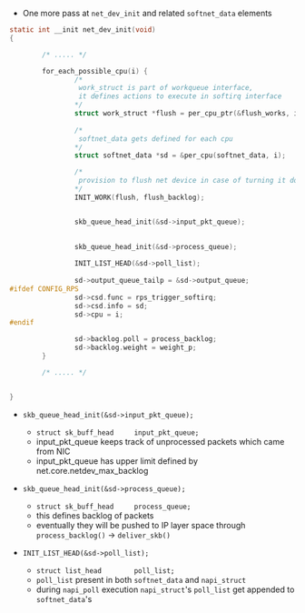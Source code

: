 - One more pass at `net_dev_init` and related `softnet_data` elements
 

```c
static int __init net_dev_init(void)
{

        /* ..... */

        for_each_possible_cpu(i) {
                /*
                 work_struct is part of workqueue interface,  
                 it defines actions to execute in softirq interface
                */
                struct work_struct *flush = per_cpu_ptr(&flush_works, i);
                
                /*
                 softnet_data gets defined for each cpu
                */
                struct softnet_data *sd = &per_cpu(softnet_data, i);

                /* 
                 provision to flush net device in case of turning it down 
                */
                INIT_WORK(flush, flush_backlog); 


                skb_queue_head_init(&sd->input_pkt_queue); 
                

                skb_queue_head_init(&sd->process_queue);   
                
                INIT_LIST_HEAD(&sd->poll_list);
                
                sd->output_queue_tailp = &sd->output_queue;
#ifdef CONFIG_RPS
                sd->csd.func = rps_trigger_softirq;
                sd->csd.info = sd;
                sd->cpu = i;
#endif

                sd->backlog.poll = process_backlog;
                sd->backlog.weight = weight_p;
        }

        /* ..... */


}

```
- `skb_queue_head_init(&sd->input_pkt_queue);`
   - `struct sk_buff_head     input_pkt_queue;`
   - input_pkt_queue keeps track of unprocessed packets which came from NIC
   - input_pkt_queue has upper limit defined by net.core.netdev_max_backlog 
   
   
- `skb_queue_head_init(&sd->process_queue);`
   - `struct sk_buff_head     process_queue;`
   - this defines backlog of packets
   - eventually they will be pushed to IP layer space through `process_backlog()` -> `deliver_skb()`
   
- `INIT_LIST_HEAD(&sd->poll_list);`
   - `struct list_head        poll_list;`
   - `poll_list` present in both `softnet_data` and `napi_struct` 
   - during `napi_poll` execution `napi_struct`'s `poll_list` get appended to `softnet_data`'s  
